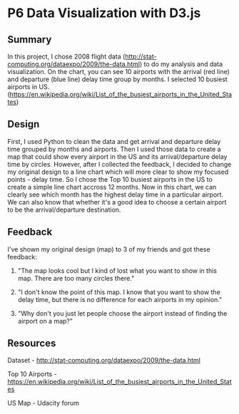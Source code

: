 # P6 Data Visualization with D3.js

## Summary

In this project, I chose 2008 flight data (http://stat-computing.org/dataexpo/2009/the-data.html) to do my analysis and data visualization. On the chart, you can see 10 airports with the arrival (red line) and departure (blue line) delay time group by months. I selected 10 busiest airports in US. (https://en.wikipedia.org/wiki/List_of_the_busiest_airports_in_the_United_States)

## Design

First, I used Python to clean the data and get arrival and departure delay time grouped by months and airports. Then I used those data to create a map that could show every airport in the US and its arrival/departure delay time by circles. However, after I collected the feedback, I decided to change my original design to a line chart which will more clear to show my focused points - delay time. So I chose the Top 10 busiest airports in the US to create a simple line chart accross 12 months. Now in this chart, we can clearly see which month has the highest delay time in a particular airport. We can also know that whether it's a good idea to choose a certain airport to be the arrival/departure destination. 

## Feedback

I've shown my original design (map) to 3 of my friends and got these feedback:

1. "The map looks cool but I kind of lost what you want to show in this map. There are too many circles there."

2. "I don't know the point of this map. I know that you want to show the delay time, but there is no difference for each airports in my opinion."

3. "Why don't you just let people choose the airport instead of finding the airport on a map?"

## Resources

Dataset - http://stat-computing.org/dataexpo/2009/the-data.html

Top 10 Airports - https://en.wikipedia.org/wiki/List_of_the_busiest_airports_in_the_United_States

US Map - Udacity forum




